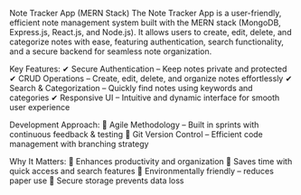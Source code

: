 Note Tracker App (MERN Stack)
The Note Tracker App is a user-friendly, efficient note management system built with the MERN stack (MongoDB, Express.js, React.js, and Node.js). It allows users to create, edit, delete, and categorize notes with ease, featuring authentication, search functionality, and a secure backend for seamless note organization.

Key Features:
✔ Secure Authentication – Keep notes private and protected
✔ CRUD Operations – Create, edit, delete, and organize notes effortlessly
✔ Search & Categorization – Quickly find notes using keywords and categories
✔ Responsive UI – Intuitive and dynamic interface for smooth user experience

Development Approach:
🚀 Agile Methodology – Built in sprints with continuous feedback & testing
🔗 Git Version Control – Efficient code management with branching strategy

Why It Matters:
📌 Enhances productivity and organization
📌 Saves time with quick access and search features
📌 Environmentally friendly – reduces paper use
📌 Secure storage prevents data loss
